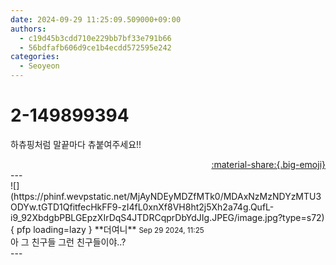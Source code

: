 ```yaml
---
date: 2024-09-29 11:25:09.509000+09:00
authors:
  - c19d45b3cdd710e229bb7bf33e791b66
  - 56bdfafb606d9ce1b4ecdd572595e242
categories:
  - Seoyeon
---
```


# 2-149899394

<div class="post-container" markdown="1">
<div class="content-container md-sidebar__scrollwrap" markdown="1">

하츄핑처럼 말끝마다 츄붙여주세요!!

</div>
</div>

<div style="text-align: right;" markdown="1">
<a href="https://weverse.io/fromis9/fanpost/2-149899394" style="text-align: right;">:material-share:{.big-emoji}</a>
</div>
---

<div class="comments-container md-sidebar__scrollwrap" markdown="1">
<div class="comment" markdown="1">
<div class='id-container' markdown="1">
![](https://phinf.wevpstatic.net/MjAyNDEyMDZfMTk0/MDAxNzMzNDYzMTU3ODYw.tGTD1QfitfecHkFF9-zI4fL0xnXf8VH8ht2j5Xh2a74g.QufL-i9_92XbdgbPBLGEpzXIrDqS4JTDRCqprDbYdJIg.JPEG/image.jpg?type=s72){ pfp loading=lazy }
**<span class="artist">더여니</span>** <small>Sep 29 2024, 11:25</small><br>
</div>
<div class='comment-body' markdown="1">
아 그 친구들 그런 친구들이야..?
</div>
</div>
</div>
---
